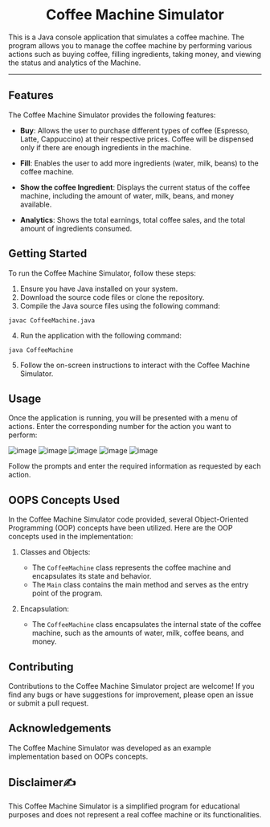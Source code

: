

<h1 align="center"> 
Coffee Machine Simulator </h1>

This is a Java console application that simulates a coffee machine. The program allows you to manage the coffee machine by performing various actions such as buying coffee, filling ingredients, taking money, and viewing the status and analytics of the Machine.

---
## Features

The Coffee Machine Simulator provides the following features:

- **Buy**: Allows the user to purchase different types of coffee (Espresso, Latte, Cappuccino) at their respective prices. Coffee will be dispensed only if there are enough ingredients in the machine.

- **Fill**: Enables the user to add more ingredients (water, milk, beans) to the coffee machine.
- **Show the coffee Ingredient**: Displays the current status of the coffee machine, including the amount of water, milk, beans, and money available.
- **Analytics**: Shows the total earnings, total coffee sales, and the total amount of ingredients consumed.

## Getting Started

To run the Coffee Machine Simulator, follow these steps:

1. Ensure you have Java installed on your system.
2. Download the source code files or clone the repository.
3. Compile the Java source files using the following command:

```
javac CoffeeMachine.java
```

4. Run the application with the following command:

```
java CoffeeMachine
```

5. Follow the on-screen instructions to interact with the Coffee Machine Simulator.

## Usage

Once the application is running, you will be presented with a menu of actions. Enter the corresponding number for the action you want to perform:

![image](https://github.com/Shubham-Katre/Coffie_Machine/assets/112012810/c388c40c-2e60-48cd-8b10-db438f295a5f)
![image](https://github.com/Shubham-Katre/Coffie_Machine/assets/112012810/5e1c6aad-36cf-4d35-8b20-77ea47862b25)
![image](https://github.com/Shubham-Katre/Coffie_Machine/assets/112012810/91ba9a22-be2a-48d3-bc04-c68b66b0994c)
![image](https://github.com/Shubham-Katre/Coffie_Machine/assets/112012810/05b69a30-e4a1-4ccd-94bb-d64843ff4a31)
![image](https://github.com/Shubham-Katre/Coffie_Machine/assets/112012810/1587ae26-b8fb-4ddf-81cc-2d7a9fff051a)






Follow the prompts and enter the required information as requested by each action.

## OOPS Concepts Used

In the Coffee Machine Simulator code provided, several Object-Oriented Programming (OOP) concepts have been utilized. Here are the OOP concepts used in the implementation:

1. Classes and Objects:
   - The `CoffeeMachine` class represents the coffee machine and encapsulates its state and behavior.
   - The `Main` class contains the main method and serves as the entry point of the program.

2. Encapsulation:
   - The `CoffeeMachine` class encapsulates the internal state of the coffee machine, such as the amounts of water, milk, coffee beans, and money.

## Contributing

Contributions to the Coffee Machine Simulator project are welcome! If you find any bugs or have suggestions for improvement, please open an issue or submit a pull request.

## Acknowledgements

The Coffee Machine Simulator was developed as an example implementation based on OOPs concepts.

## Disclaimer✍️

This Coffee Machine Simulator is a simplified program for educational purposes and does not represent a real coffee machine or its functionalities.
